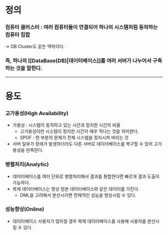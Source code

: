 # 정의
### 컴퓨터 클러스터 : 여러 컴퓨터들이 연결되어 하나의 시스템처럼 동작하는 컴퓨터 집합
→ DB Cluster도 같은 맥락이다.
### 즉, 하나의 [[DataBase(DB)|데이터베이스]]를 여러 서버가 나누어서 구축하는 것을 말한다.

---

# 용도
### 고가용성(High Availability)
- 가용성 : 시스템이 동작하고 있는 시간과 정지한 시간의 비율
	- 고가용성이란 시스템이 정지한 시간이 매우 적다는 것을 의미한다.
	- SPOF : 한 부분의 문제가 전체 시스템을 정지시켜 버리는 것
- 서버 일부가 장애가 발생하더라도 다른 서버로 데이터베이스를 복구할 수 있어 고가용성을 만족한다.
### 병렬처리(Analytic)
- 데이터베이스를 여러 단위로 병렬처리해서 결과를 통합한다면 빠르게 결과 도출이 가능하다.
- 복제 데이터베이스는 항상 원본 데이터베이스와 같은 데이터를 가진다.
	- DML을 고려해서 분산시키면 전체적인 성능을 향상시킬 수 있다.
### 성능향상(Online)
- 데이터베이스 사용자가 많아질 경우 복제 데이터베이스를 사용해 사용자를 분산시킬 수 있다.